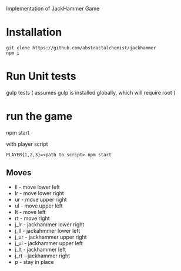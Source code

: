 Implementation of JackHammer Game

# Installation
```
git clone https://github.com/abstractalchemist/jackhammer
npm i
```
# Run Unit tests
gulp tests ( assumes gulp is installed globally, which will require root )

# run the game 
npm start

with player script
```
PLAYER{1,2,3}=<path to script> npm start
```

## Moves
- ll - move lower left
- lr - move lower right
- ur - move upper right
- ul - move upper left
- lt - move left
- rt - move right
- j_lr - jackhammer lower right
- j_ll - jackahmmer lower left
- j_ur - jackhammer upper right
- j_ul - jackhammer upper left
- j_lt - jackhammer left
- j_rt - jackhammer right
- p - stay in place
